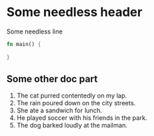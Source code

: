 # Some needless header

Some needless line

```rust
fn main() {
    
}
```

## Some other doc part

1. The cat purred contentedly on my lap.
2. The rain poured down on the city streets.
3. She ate a sandwich for lunch.
4. He played soccer with his friends in the park.
5. The dog barked loudly at the mailman.